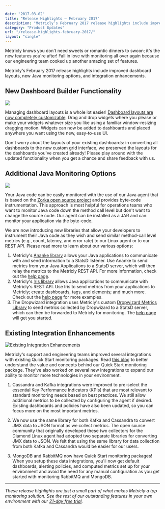 ```yaml
---

date: "2017-03-02"
title: "Release Highlights – February 2017"
description: "Metricly’s February 2017 release highlights include improved dashboard layouts, new Java monitoring options, and integration enhancements."
category: "Product Updates"
url: "/release-highlights-february-2017/"
layout: "single"
---
```


Metricly knows you don't need sweets or romantic dinners to swoon; it's the new features you're after! Fall in love with monitoring all over again because our engineering team cooked up another amazing set of features.

Metricly's February 2017 release highlights include improved dashboard layouts, new Java monitoring options, and integration enhancements.

New Dashboard Builder Functionality
-----------------------------------

[![](https://s3-us-west-2.amazonaws.com/com-netuitive-app-usw2-public/wp-content/uploads/2017/07/Gif7.gif)](https://s3-us-west-2.amazonaws.com/com-netuitive-app-usw2-public/wp-content/uploads/2017/07/Gif7.gif)

Managing dashboard layouts is a whole lot easier! [Dashboard layouts are now completely customizable](/metricly-dashboard-upgrades/). Drag and drop widgets where you please or make your widgets whatever size you like using a familiar window-resizing dragging motion. Widgets can now be added to dashboards and placed anywhere you want using the new, easy-to-use UI.

Don't worry about the layouts of your existing dashboards: in converting all dashboards to the new custom grid interface, we preserved the layouts for the dashboards you've created already! Please play around with the updated functionality when you get a chance and share feedback with us.

Additional Java Monitoring Options
----------------------------------

[![](https://s3-us-west-2.amazonaws.com/com-netuitive-app-usw2-public/wp-content/uploads/2017/07/feb_rnh_java_int.png)](https://s3-us-west-2.amazonaws.com/com-netuitive-app-usw2-public/wp-content/uploads/2017/07/feb_rnh_java_int.png)

Your Java code can be easily monitored with the use of our Java agent that is based on the [Zorka open source project](http://zorka.io/) and provides byte-code instrumentation. This approach is most helpful for operations teams who want to monitor Java code down the method call level but don't want to change the source code. Our agent can be installed as a JAR and can monitor your application via the byte-code.

We are now introducing new libraries that allow your developers to instrument their Java code as they wish and send similar method-call level metrics (e.g., count, latency, and error rate) to our Linux agent or to our REST API. Please read more to learn about our various options:

1.  Metricly's [Ananke library](https://github.com/Netuitive/Ananke) allows your Java applications to communicate with and send information to a StatsD listener. Use Ananke to send metrics from your Java Applications to a StatsD server, which will then relay the metrics to the Metricly REST API. For more information, check out the [help page](https://docs.metricly.com/integrations/anake/).
2.  Metricly's [Iris library](https://github.com/Netuitive/Iris) allows Java applications to communicate with Metricly's REST API. Use Iris to send metrics from your applications to Metricly; create dashboards, tags, and elements; and much more. Check out the [help page](https://docs.metricly.com/integrations/iris/) for more examples.
3.  The Dropwizard integration uses Metricly's custom [Dropwizard Metrics Library](https://github.com/Netuitive/dropwizard-metrics) to send metrics collected by Dropwizard to a StatsD server, which can then be forwarded to Metricly for monitoring. The [help page](https://docs.metricly.com/integrations/dropwizard/) will get you started.

Existing Integration Enhancements
---------------------------------

[![Existing Integration Enhancements](https://s3-us-west-2.amazonaws.com/com-netuitive-app-usw2-public/wp-content/uploads/2017/07/feb_rnh_int_upd.png)](https://s3-us-west-2.amazonaws.com/com-netuitive-app-usw2-public/wp-content/uploads/2017/07/feb_rnh_int_upd.png)

Metricly's support and engineering teams improved several integrations with existing Quick Start monitoring packages. Read [this blog](/aws-monitoring-best-practices/) to better understand the value and concepts behind our Quick Start monitoring package. They've also worked on several new integrations to expand our ability to monitor more technologies in your environment.

1.  Cassandra and Kafka integrations were improved to pre-select the essential Key Performance Indicators (KPIs) that are most relevant to standard monitoring needs based on best practices. We still allow additional metrics to be collected by configuring the agent if desired. Existing dashboards and policies have also been updated, so you can focus more on the most important metrics.

2.  We now use the same library for both Kafka and Cassandra to convert JMX data to JSON format as we collect metrics. The open source community that originally developed these two collectors for the Diamond Linux agent had adopted two separate libraries for converting JMX data to JSON. We felt that using the same library for data collection from both Kafka and Cassandra would be easier for our users.

3.  MongoDB and RabbitMQ now have Quick Start monitoring packages! When you setup these data integrations, you'll now get default dashboards, alerting policies, and computed metrics set up for your environment and avoid the need for any manual configuration as you get started with monitoring RabbitMQ and MongoDB.

* * * * *

*These release highlights are just a small part of what makes Metricly a top monitoring solution. See the rest of our outstanding features in your own environment with our [21-day free trial](/signup).*
